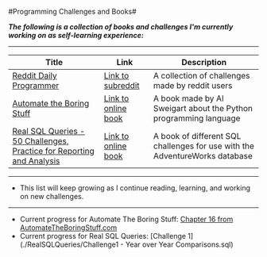#Programming Challenges and Books#

***The following is a collection of books and challenges I'm currently working on as self-learning experience:***

---

Title|Link|Description
-----|-----|-----
[Reddit Daily Programmer](./RedditDailyProgrammer)|[Link to subreddit](https://www.reddit.com/r/dailyprogrammer)|A collection of challenges made by reddit users
[Automate the Boring Stuff](./AutomateTheBoringStuff)|[Link to online book](https://automatetheboringstuff.com/)|A book made by Al Sweigart about the Python programming language
|[Real SQL Queries - 50 Challenges, Practice for Reporting and Analysis](./RealSQLQueries)|[Link to online book](https://www.amazon.com/Real-SQL-Queries-50-Challenges/dp/1517290708/ref=sr_1_1?ie=UTF8&qid=1474845147&sr=8-1&keywords=real+sql+queries)|A book of different SQL challenges for use with the AdventureWorks database|
---

* This list will keep growing as I continue reading, learning, and working on new challenges.

---



* Current progress for Automate The Boring Stuff: [Chapter 16 from AutomateTheBoringStuff.com](https://automatetheboringstuff.com/)
* Current progress for Real SQL Queries: [Challenge 1](./RealSQLQueries/Challenge1 - Year over Year Comparisons.sql)
